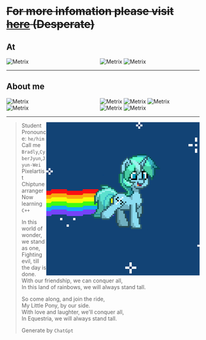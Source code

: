 # ~~For more infomation please visit [here](https://bradly0cjw.github.io/) (Desperate)~~<br>

## At
<div width="100%" >
<img align="left" width="48.5%" alt="Metrix" src="https://gist.githubusercontent.com/bradly0cjw/32a40aa59e32ae0ce1e6d51aab042e4a/raw/general_LO.svg">
<img width="48.5%" alt="Metrix" src="https://gist.githubusercontent.com/bradly0cjw/32a40aa59e32ae0ce1e6d51aab042e4a/raw/general_RO.svg">
<img height="1px" width="100%" alt="Metrix" src="https://gist.githubusercontent.com/bradly0cjw/32a40aa59e32ae0ce1e6d51aab042e4a/raw/629f1f4670883277077ed8ee3d444ea66919a0d5/PH.svg"></div>

***
## About me
<div width="100%" >
<img align="left" width="48.5%" alt="Metrix" src="https://gist.githubusercontent.com/bradly0cjw/32a40aa59e32ae0ce1e6d51aab042e4a/raw/general_L.svg">
<img width="48.5%" alt="Metrix" src="https://gist.githubusercontent.com/bradly0cjw/32a40aa59e32ae0ce1e6d51aab042e4a/raw/general_R.svg">
<img width="48.5%" alt="Metrix" src="https://gist.githubusercontent.com/bradly0cjw/32a40aa59e32ae0ce1e6d51aab042e4a/raw/achivement.svg">
<img height="1px" width="100%" alt="Metrix" src="https://gist.githubusercontent.com/bradly0cjw/32a40aa59e32ae0ce1e6d51aab042e4a/raw/629f1f4670883277077ed8ee3d444ea66919a0d5/PH.svg"></div>
<img align="left" width="48.5%" alt="Metrix" src="https://gist.githubusercontent.com/bradly0cjw/32a40aa59e32ae0ce1e6d51aab042e4a/raw/media.svg">
<img width="48.5%" alt="Metrix" src="https://gist.githubusercontent.com/bradly0cjw/32a40aa59e32ae0ce1e6d51aab042e4a/raw/top.svg">
<img height="1px" width="100%" alt="Metrix" src="https://gist.githubusercontent.com/bradly0cjw/32a40aa59e32ae0ce1e6d51aab042e4a/raw/629f1f4670883277077ed8ee3d444ea66919a0d5/PH.svg"></div>
<!-- [![Anurag's GitHub stats](https://github-readme-stats.vercel.app/api?username=bradly0cjw&show_icons=true&theme=radical&count_private=true)](https://github.com/anuraghazra/github-readme-stats)
[![Top Langs](https://github-readme-stats.vercel.app/api/top-langs/?username=anuraghazra&langs_count=8&theme=radical)](https://github.com/anuraghazra/github-readme-stats)<br> -->

*****


<img align="right" alt="Pony trot2" src="https://raw.githubusercontent.com/bradly0cjw/bradly0cjw.github.io/6a15ba267dff19688a2063ce6f4e69e2efc07eea/img/pony.gif">

> Student<br>
> Pronounce: <code>he/him</code><br>
> Call me <code>Bradly</code>,<code>CyberJyun</code>,<code>Jyun-Wei</code><br>
> Pixelartist<br>
> Chiptune arranger<br>
> Now learning <code>C++</code><br>
>  
> In this world of wonder, we stand as one,<br>
> Fighting evil, till the day is done.<br>
> With our friendship, we can conquer all,<br>
> In this land of rainbows, we will always stand tall.<br>
> 
> So come along, and join the ride,<br>
> My Little Pony, by our side.<br>
> With love and laughter, we'll conquer all,<br>
> In Equestria, we will always stand tall.<br>
> 
> Generate by <code>ChatGpt</code>
